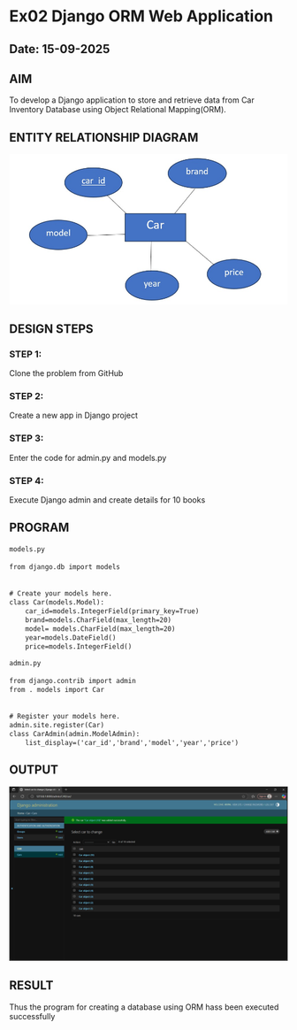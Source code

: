 # Ex02 Django ORM Web Application
## Date: 15-09-2025

## AIM
To develop a Django application to store and retrieve data from Car Inventory Database using Object Relational Mapping(ORM).

## ENTITY RELATIONSHIP DIAGRAM

![alt text](<WhatsApp Image 2025-09-13 at 11.18.55_6a9c8f47.jpg>)

## DESIGN STEPS

### STEP 1:
Clone the problem from GitHub

### STEP 2:
Create a new app in Django project

### STEP 3:
Enter the code for admin.py and models.py

### STEP 4:
Execute Django admin and create details for 10 books

## PROGRAM
```
models.py

from django.db import models


# Create your models here.
class Car(models.Model):
    car_id=models.IntegerField(primary_key=True)
    brand=models.CharField(max_length=20)
    model= models.CharField(max_length=20)
    year=models.DateField()
    price=models.IntegerField()
```
```
admin.py

from django.contrib import admin
from . models import Car


# Register your models here.
admin.site.register(Car)
class CarAdmin(admin.ModelAdmin):
    list_display=('car_id','brand','model','year','price')
```


## OUTPUT

![alt text](image.png)


## RESULT
Thus the program for creating a database using ORM hass been executed successfully
